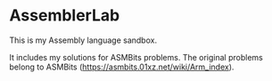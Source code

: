 # AssemblerLab

This is my Assembly language sandbox. 

It includes my solutions for ASMBits problems.  The original problems belong to ASMBits (https://asmbits.01xz.net/wiki/Arm_index).
